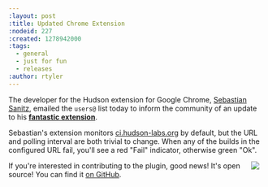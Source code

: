 ```yaml
---
:layout: post
:title: Updated Chrome Extension
:nodeid: 227
:created: 1278942000
:tags:
  - general
  - just for fun
  - releases
:author: rtyler
---
```


The developer for the Hudson extension for Google Chrome, [Sebastian Sanitz](http://github.com/sanitz), emailed the `users@` list today to inform the community of an update to his **[fantastic extension](https://chrome.google.com/extensions/detail/hfncndbfmjmafoodaigpoicpbdfhhgdo)**.

Sebastian's extension monitors [ci.hudson-labs.org](http://ci.hudson-labs.org) by default, but the URL and polling interval are both trivial to change. When any of the builds in the configured URL fail, you'll see a red "Fail" indicator, otherwise green "Ok".

<img src="http://www.hudson-labs.org/sites/default/files/images/chrome_extension_success.png" align="right" hspace="10"/>

If you're interested in contributing to the plugin, good news! It's open source! You can find it [on GitHub](http://github.com/sanitz/hudson-chrome-extension).

<br clear="all"/>
